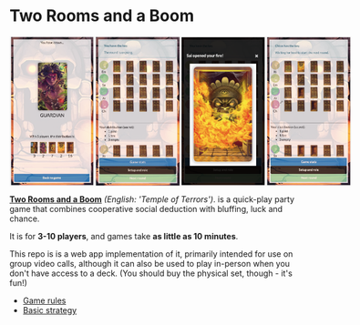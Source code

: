 # Two Rooms and a Boom

<div style="display: flex; justify-content: space-around;">
  <img alt="Two Rooms and a Boom app - role distribution" src="./assets/role-distribution.png" width="150" />
  <img alt="Two Rooms and a Boom app - new round" src="./assets/new-round.png" width="150" />
  <img alt="Two Rooms and a Boom app - fire flip" src="./assets/fire-flip.png" width="150" />
  <img alt="Two Rooms and a Boom app - round progress" src="./assets/round-progress.png" width="150" />
</div>

[**Two Rooms and a Boom**](https://www.spiel-des-jahres.de/en/games/tempel-des-schreckens/) *(English: 'Temple of Terrors')*. is a quick-play party game that combines cooperative social deduction with bluffing, luck and chance.

It is for **3-10 players**, and games take **as little as 10 minutes**.

This repo is is a web app implementation of it, primarily intended for use on group video calls, although it can also be used to play in-person when you don't have access to a deck. (You should buy the physical set, though - it's fun!)

- [Game rules](RULES.md)
- [Basic strategy](STRATEGY.md)